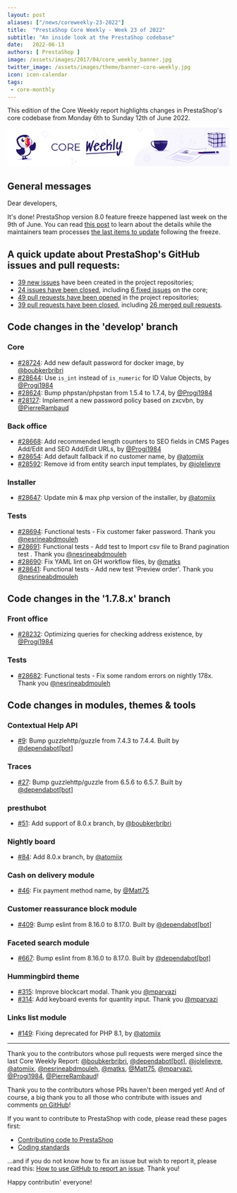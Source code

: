 ```yaml
---
layout: post
aliases: ["/news/coreweekly-23-2022"]
title:  "PrestaShop Core Weekly - Week 23 of 2022"
subtitle: "An inside look at the PrestaShop codebase"
date:   2022-06-13
authors: [ PrestaShop ]
image: /assets/images/2017/04/core_weekly_banner.jpg
twitter_image: /assets/images/theme/banner-core-weekly.jpg
icon: icon-calendar
tags:
 - core-monthly
---
```


This edition of the Core Weekly report highlights changes in PrestaShop's core codebase from Monday 6th to Sunday 12th of June 2022.

![Core Weekly banner](/assets/images/2018/12/banner-core-weekly.jpg)

## General messages

Dear developers,

It's done! PrestaShop version 8.0 feature freeze happened last week on the 9th of June. You can read [this post](https://build.prestashop.com/news/prestashop-feature-freeze-v8/) to learn about the details while the maintainers team processes [the last items to update](https://github.com/PrestaShop/PrestaShop/issues/28708) following the freeze.


## A quick update about PrestaShop's GitHub issues and pull requests:

- [39 new issues](https://github.com/search?q=org%3APrestaShop+is%3Apublic++-repo%3Aprestashop%2Fprestashop.github.io++is%3Aissue+created%3A2022-06-06..2022-06-12) have been created in the project repositories;
- [24 issues have been closed](https://github.com/search?q=org%3APrestaShop+is%3Apublic++-repo%3Aprestashop%2Fprestashop.github.io++is%3Aissue+closed%3A2022-06-06..2022-06-12), including [6 fixed issues](https://github.com/search?q=org%3APrestaShop+is%3Apublic++-repo%3Aprestashop%2Fprestashop.github.io++is%3Aissue+label%3Afixed+closed%3A2022-06-06..2022-06-12) on the core;
- [49 pull requests have been opened](https://github.com/search?q=org%3APrestaShop+is%3Apublic++-repo%3Aprestashop%2Fprestashop.github.io++is%3Apr+created%3A2022-06-06..2022-06-12) in the project repositories;
- [39 pull requests have been closed](https://github.com/search?q=org%3APrestaShop+is%3Apublic++-repo%3Aprestashop%2Fprestashop.github.io++is%3Apr+closed%3A2022-06-06..2022-06-12), including [26 merged pull requests](https://github.com/search?q=org%3APrestaShop+is%3Apublic++-repo%3Aprestashop%2Fprestashop.github.io++is%3Apr+merged%3A2022-06-06..2022-06-12).
        


## Code changes in the 'develop' branch


### Core
* [#28724](https://github.com/PrestaShop/PrestaShop/pull/28724): Add new default password for docker image, by [@boubkerbribri](https://github.com/boubkerbribri)
* [#28644](https://github.com/PrestaShop/PrestaShop/pull/28644): Use `is_int` instead of `is_numeric` for ID Value Objects, by [@Progi1984](https://github.com/Progi1984)
* [#28624](https://github.com/PrestaShop/PrestaShop/pull/28624): Bump phpstan/phpstan from 1.5.4 to 1.7.4, by [@Progi1984](https://github.com/Progi1984)
* [#28127](https://github.com/PrestaShop/PrestaShop/pull/28127): Implement a new password policy based on zxcvbn, by [@PierreRambaud](https://github.com/PierreRambaud)


### Back office
* [#28668](https://github.com/PrestaShop/PrestaShop/pull/28668): Add recommended length counters to SEO fields in CMS Pages Add/Edit and SEO Add/Edit URLs, by [@Progi1984](https://github.com/Progi1984)
* [#28654](https://github.com/PrestaShop/PrestaShop/pull/28654): Add default fallback if no customer name, by [@atomiix](https://github.com/atomiix)
* [#28592](https://github.com/PrestaShop/PrestaShop/pull/28592): Remove id from entity search input templates, by [@jolelievre](https://github.com/jolelievre)


### Installer
* [#28647](https://github.com/PrestaShop/PrestaShop/pull/28647): Update min & max php version of the installer, by [@atomiix](https://github.com/atomiix)


### Tests
* [#28694](https://github.com/PrestaShop/PrestaShop/pull/28694): Functional tests - Fix customer faker password. Thank you [@nesrineabdmouleh](https://github.com/nesrineabdmouleh)
* [#28691](https://github.com/PrestaShop/PrestaShop/pull/28691): Functional tests - Add test to Import csv file to Brand pagination test . Thank you [@nesrineabdmouleh](https://github.com/nesrineabdmouleh)
* [#28690](https://github.com/PrestaShop/PrestaShop/pull/28690): Fix YAML lint on GH workflow files, by [@matks](https://github.com/matks)
* [#28641](https://github.com/PrestaShop/PrestaShop/pull/28641): Functional tests - Add new test 'Preview order'. Thank you [@nesrineabdmouleh](https://github.com/nesrineabdmouleh)


## Code changes in the '1.7.8.x' branch


### Front office
* [#28232](https://github.com/PrestaShop/PrestaShop/pull/28232): Optimizing queries for checking address existence, by [@Progi1984](https://github.com/Progi1984)


### Tests
* [#28682](https://github.com/PrestaShop/PrestaShop/pull/28682): Functional tests - Fix some random errors on nightly 178x. Thank you [@nesrineabdmouleh](https://github.com/nesrineabdmouleh)


## Code changes in modules, themes & tools


### Contextual Help API
* [#9](https://github.com/PrestaShop/contextual-help-api/pull/9): Bump guzzlehttp/guzzle from 7.4.3 to 7.4.4. Built by [@dependabot[bot]](https://github.com/apps/dependabot)


### Traces
* [#27](https://github.com/PrestaShop/traces/pull/27): Bump guzzlehttp/guzzle from 6.5.6 to 6.5.7. Built by [@dependabot[bot]](https://github.com/apps/dependabot)


### presthubot
* [#51](https://github.com/PrestaShop/presthubot/pull/51): Add support of 8.0.x branch, by [@boubkerbribri](https://github.com/boubkerbribri)


### Nightly board
* [#84](https://github.com/PrestaShop/nightly-board/pull/84): Add 8.0.x branch, by [@atomiix](https://github.com/atomiix)


### Cash on delivery module
* [#46](https://github.com/PrestaShop/ps_cashondelivery/pull/46): Fix payment method name, by [@Matt75](https://github.com/Matt75)


### Customer reassurance block module
* [#409](https://github.com/PrestaShop/blockreassurance/pull/409): Bump eslint from 8.16.0 to 8.17.0. Built by [@dependabot[bot]](https://github.com/apps/dependabot)


### Faceted search module
* [#667](https://github.com/PrestaShop/ps_facetedsearch/pull/667): Bump eslint from 8.16.0 to 8.17.0. Built by [@dependabot[bot]](https://github.com/apps/dependabot)


### Hummingbird theme
* [#315](https://github.com/PrestaShop/hummingbird/pull/315): Improve blockcart modal. Thank you [@mparvazi](https://github.com/mparvazi)
* [#314](https://github.com/PrestaShop/hummingbird/pull/314): Add keyboard events for quantity input. Thank you [@mparvazi](https://github.com/mparvazi)


### Links list module
* [#149](https://github.com/PrestaShop/ps_linklist/pull/149): Fixing deprecated for PHP 8.1, by [@atomiix](https://github.com/atomiix)


<hr />

Thank you to the contributors whose pull requests were merged since the last Core Weekly Report: [@boubkerbribri](https://github.com/boubkerbribri), [@dependabot[bot]](https://github.com/apps/dependabot), [@jolelievre](https://github.com/jolelievre), [@atomiix](https://github.com/atomiix), [@nesrineabdmouleh](https://github.com/nesrineabdmouleh), [@matks](https://github.com/matks), [@Matt75](https://github.com/Matt75), [@mparvazi](https://github.com/mparvazi), [@Progi1984](https://github.com/Progi1984), [@PierreRambaud](https://github.com/PierreRambaud)!

Thank you to the contributors whose PRs haven't been merged yet! And of course, a big thank you to all those who contribute with issues and comments [on GitHub](https://github.com/PrestaShop/PrestaShop)!

If you want to contribute to PrestaShop with code, please read these pages first:

 * [Contributing code to PrestaShop](https://devdocs.prestashop.com/8/contribute/contribution-guidelines/)
 * [Coding standards](https://devdocs.prestashop.com/8/development/coding-standards/)

...and if you do not know how to fix an issue but wish to report it, please read this: [How to use GitHub to report an issue](https://devdocs.prestashop.com/8/contribute/contribute-reporting-issues/). Thank you!

Happy contributin' everyone!

